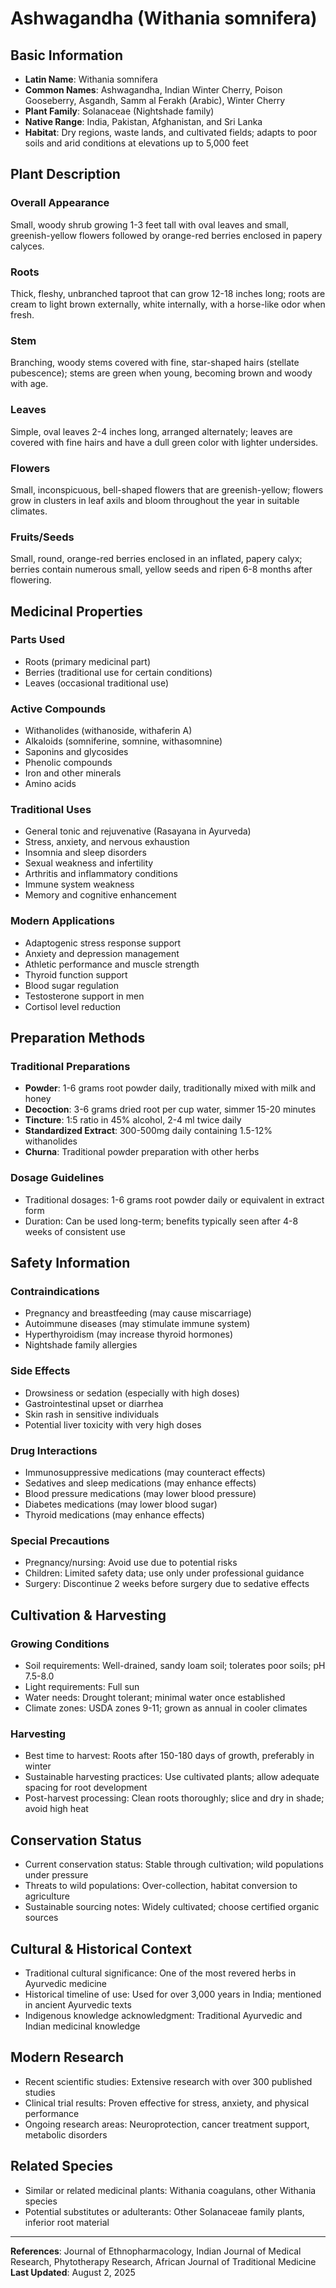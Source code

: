 # Ashwagandha (Withania somnifera)

## Basic Information
- **Latin Name**: Withania somnifera
- **Common Names**: Ashwagandha, Indian Winter Cherry, Poison Gooseberry, Asgandh, Samm al Ferakh (Arabic), Winter Cherry
- **Plant Family**: Solanaceae (Nightshade family)
- **Native Range**: India, Pakistan, Afghanistan, and Sri Lanka
- **Habitat**: Dry regions, waste lands, and cultivated fields; adapts to poor soils and arid conditions at elevations up to 5,000 feet

## Plant Description

### Overall Appearance
Small, woody shrub growing 1-3 feet tall with oval leaves and small, greenish-yellow flowers followed by orange-red berries enclosed in papery calyces.

### Roots
Thick, fleshy, unbranched taproot that can grow 12-18 inches long; roots are cream to light brown externally, white internally, with a horse-like odor when fresh.

### Stem
Branching, woody stems covered with fine, star-shaped hairs (stellate pubescence); stems are green when young, becoming brown and woody with age.

### Leaves
Simple, oval leaves 2-4 inches long, arranged alternately; leaves are covered with fine hairs and have a dull green color with lighter undersides.

### Flowers
Small, inconspicuous, bell-shaped flowers that are greenish-yellow; flowers grow in clusters in leaf axils and bloom throughout the year in suitable climates.

### Fruits/Seeds
Small, round, orange-red berries enclosed in an inflated, papery calyx; berries contain numerous small, yellow seeds and ripen 6-8 months after flowering.

## Medicinal Properties

### Parts Used
- Roots (primary medicinal part)
- Berries (traditional use for certain conditions)
- Leaves (occasional traditional use)

### Active Compounds
- Withanolides (withanoside, withaferin A)
- Alkaloids (somniferine, somnine, withasomnine)
- Saponins and glycosides
- Phenolic compounds
- Iron and other minerals
- Amino acids

### Traditional Uses
- General tonic and rejuvenative (Rasayana in Ayurveda)
- Stress, anxiety, and nervous exhaustion
- Insomnia and sleep disorders
- Sexual weakness and infertility
- Arthritis and inflammatory conditions
- Immune system weakness
- Memory and cognitive enhancement

### Modern Applications
- Adaptogenic stress response support
- Anxiety and depression management
- Athletic performance and muscle strength
- Thyroid function support
- Blood sugar regulation
- Testosterone support in men
- Cortisol level reduction

## Preparation Methods

### Traditional Preparations
- **Powder**: 1-6 grams root powder daily, traditionally mixed with milk and honey
- **Decoction**: 3-6 grams dried root per cup water, simmer 15-20 minutes
- **Tincture**: 1:5 ratio in 45% alcohol, 2-4 ml twice daily
- **Standardized Extract**: 300-500mg daily containing 1.5-12% withanolides
- **Churna**: Traditional powder preparation with other herbs

### Dosage Guidelines
- Traditional dosages: 1-6 grams root powder daily or equivalent in extract form
- Duration: Can be used long-term; benefits typically seen after 4-8 weeks of consistent use

## Safety Information

### Contraindications
- Pregnancy and breastfeeding (may cause miscarriage)
- Autoimmune diseases (may stimulate immune system)
- Hyperthyroidism (may increase thyroid hormones)
- Nightshade family allergies

### Side Effects
- Drowsiness or sedation (especially with high doses)
- Gastrointestinal upset or diarrhea
- Skin rash in sensitive individuals
- Potential liver toxicity with very high doses

### Drug Interactions
- Immunosuppressive medications (may counteract effects)
- Sedatives and sleep medications (may enhance effects)
- Blood pressure medications (may lower blood pressure)
- Diabetes medications (may lower blood sugar)
- Thyroid medications (may enhance effects)

### Special Precautions
- Pregnancy/nursing: Avoid use due to potential risks
- Children: Limited safety data; use only under professional guidance
- Surgery: Discontinue 2 weeks before surgery due to sedative effects

## Cultivation & Harvesting

### Growing Conditions
- Soil requirements: Well-drained, sandy loam soil; tolerates poor soils; pH 7.5-8.0
- Light requirements: Full sun
- Water needs: Drought tolerant; minimal water once established
- Climate zones: USDA zones 9-11; grown as annual in cooler climates

### Harvesting
- Best time to harvest: Roots after 150-180 days of growth, preferably in winter
- Sustainable harvesting practices: Use cultivated plants; allow adequate spacing for root development
- Post-harvest processing: Clean roots thoroughly; slice and dry in shade; avoid high heat

## Conservation Status
- Current conservation status: Stable through cultivation; wild populations under pressure
- Threats to wild populations: Over-collection, habitat conversion to agriculture
- Sustainable sourcing notes: Widely cultivated; choose certified organic sources

## Cultural & Historical Context
- Traditional cultural significance: One of the most revered herbs in Ayurvedic medicine
- Historical timeline of use: Used for over 3,000 years in India; mentioned in ancient Ayurvedic texts
- Indigenous knowledge acknowledgment: Traditional Ayurvedic and Indian medicinal knowledge

## Modern Research
- Recent scientific studies: Extensive research with over 300 published studies
- Clinical trial results: Proven effective for stress, anxiety, and physical performance
- Ongoing research areas: Neuroprotection, cancer treatment support, metabolic disorders

## Related Species
- Similar or related medicinal plants: Withania coagulans, other Withania species
- Potential substitutes or adulterants: Other Solanaceae family plants, inferior root material

---

**References**: Journal of Ethnopharmacology, Indian Journal of Medical Research, Phytotherapy Research, African Journal of Traditional Medicine
**Last Updated**: August 2, 2025